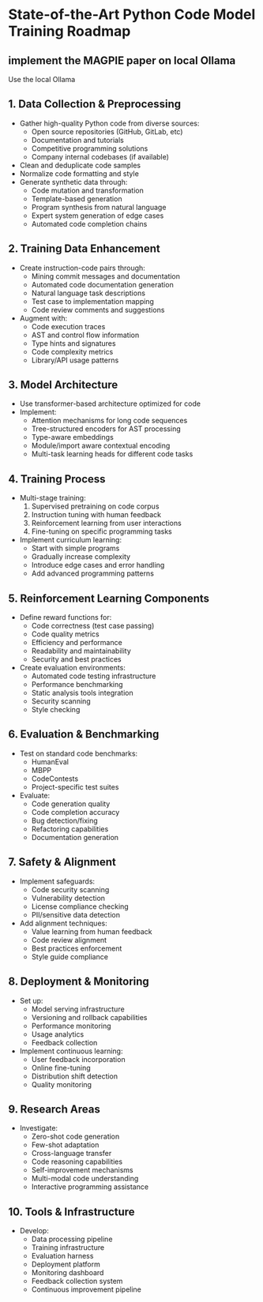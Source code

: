 # State-of-the-Art Python Code Model Training Roadmap

## implement the MAGPIE paper on local Ollama 
Use the local Ollama


## 1. Data Collection & Preprocessing
- Gather high-quality Python code from diverse sources:
  - Open source repositories (GitHub, GitLab, etc)
  - Documentation and tutorials
  - Competitive programming solutions
  - Company internal codebases (if available)
- Clean and deduplicate code samples
- Normalize code formatting and style
- Generate synthetic data through:
  - Code mutation and transformation
  - Template-based generation
  - Program synthesis from natural language
  - Expert system generation of edge cases
  - Automated code completion chains

## 2. Training Data Enhancement
- Create instruction-code pairs through:
  - Mining commit messages and documentation
  - Automated code documentation generation
  - Natural language task descriptions
  - Test case to implementation mapping
  - Code review comments and suggestions
- Augment with:
  - Code execution traces
  - AST and control flow information  
  - Type hints and signatures
  - Code complexity metrics
  - Library/API usage patterns

## 3. Model Architecture
- Use transformer-based architecture optimized for code
- Implement:
  - Attention mechanisms for long code sequences
  - Tree-structured encoders for AST processing
  - Type-aware embeddings
  - Module/import aware contextual encoding
  - Multi-task learning heads for different code tasks

## 4. Training Process
- Multi-stage training:
  1. Supervised pretraining on code corpus
  2. Instruction tuning with human feedback
  3. Reinforcement learning from user interactions
  4. Fine-tuning on specific programming tasks
- Implement curriculum learning:
  - Start with simple programs
  - Gradually increase complexity
  - Introduce edge cases and error handling
  - Add advanced programming patterns

## 5. Reinforcement Learning Components
- Define reward functions for:
  - Code correctness (test case passing)
  - Code quality metrics
  - Efficiency and performance
  - Readability and maintainability
  - Security and best practices
- Create evaluation environments:
  - Automated code testing infrastructure
  - Performance benchmarking
  - Static analysis tools integration
  - Security scanning
  - Style checking

## 6. Evaluation & Benchmarking
- Test on standard code benchmarks:
  - HumanEval
  - MBPP
  - CodeContests
  - Project-specific test suites
- Evaluate:
  - Code generation quality
  - Code completion accuracy
  - Bug detection/fixing
  - Refactoring capabilities
  - Documentation generation

## 7. Safety & Alignment
- Implement safeguards:
  - Code security scanning
  - Vulnerability detection
  - License compliance checking
  - PII/sensitive data detection
- Add alignment techniques:
  - Value learning from human feedback
  - Code review alignment
  - Best practices enforcement
  - Style guide compliance

## 8. Deployment & Monitoring
- Set up:
  - Model serving infrastructure
  - Versioning and rollback capabilities
  - Performance monitoring
  - Usage analytics
  - Feedback collection
- Implement continuous learning:
  - User feedback incorporation
  - Online fine-tuning
  - Distribution shift detection
  - Quality monitoring

## 9. Research Areas
- Investigate:
  - Zero-shot code generation
  - Few-shot adaptation
  - Cross-language transfer
  - Code reasoning capabilities
  - Self-improvement mechanisms
  - Multi-modal code understanding
  - Interactive programming assistance

## 10. Tools & Infrastructure
- Develop:
  - Data processing pipeline
  - Training infrastructure
  - Evaluation harness
  - Deployment platform
  - Monitoring dashboard
  - Feedback collection system
  - Continuous improvement pipeline
